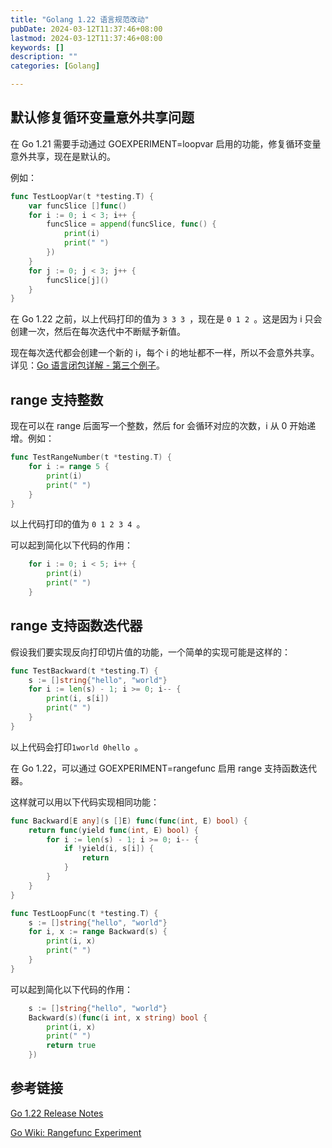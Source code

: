 ```yaml
---
title: "Golang 1.22 语言规范改动"
pubDate: 2024-03-12T11:37:46+08:00
lastmod: 2024-03-12T11:37:46+08:00
keywords: []
description: ""
categories: [Golang]

---
```


## 默认修复循环变量意外共享问题

在 Go 1.21 需要手动通过 GOEXPERIMENT=loopvar 启用的功能，修复循环变量意外共享，现在是默认的。

例如：

```go
func TestLoopVar(t *testing.T) {
	var funcSlice []func()
	for i := 0; i < 3; i++ {
		funcSlice = append(funcSlice, func() {
			print(i)
			print(" ")
		})
	}
	for j := 0; j < 3; j++ {
		funcSlice[j]()
	}
}
```

在 Go 1.22 之前，以上代码打印的值为 `3 3 3 `，现在是 `0 1 2 `。这是因为 i 只会创建一次，然后在每次迭代中不断赋予新值。

现在每次迭代都会创建一个新的 i，每个 i 的地址都不一样，所以不会意外共享。详见：[Go 语言闭包详解 - 第三个例子](https://www.sulinehk.com/post/golang-closure-details/#第三个例子 "Go 语言闭包详解 - 第三个例子")。

## range 支持整数

现在可以在 range 后面写一个整数，然后 for 会循环对应的次数，i 从 0 开始递增。例如：

```go
func TestRangeNumber(t *testing.T) {
	for i := range 5 {
		print(i)
		print(" ")
	}
}
```

以上代码打印的值为 `0 1 2 3 4 `。

可以起到简化以下代码的作用：

```go
	for i := 0; i < 5; i++ {
		print(i)
		print(" ")
	}
```

## range 支持函数迭代器

假设我们要实现反向打印切片值的功能，一个简单的实现可能是这样的：

```go
func TestBackward(t *testing.T) {
	s := []string{"hello", "world"}
	for i := len(s) - 1; i >= 0; i-- {
		print(i, s[i])
		print(" ")
	}
}
```

以上代码会打印`1world 0hello `。

在 Go 1.22，可以通过 GOEXPERIMENT=rangefunc 启用 range 支持函数迭代器。

这样就可以用以下代码实现相同功能：

```go
func Backward[E any](s []E) func(func(int, E) bool) {
	return func(yield func(int, E) bool) {
		for i := len(s) - 1; i >= 0; i-- {
			if !yield(i, s[i]) {
				return
			}
		}
	}
}

func TestLoopFunc(t *testing.T) {
	s := []string{"hello", "world"}
	for i, x := range Backward(s) {
		print(i, x)
		print(" ")
	}
}
```

可以起到简化以下代码的作用：

```go
	s := []string{"hello", "world"}
	Backward(s)(func(i int, x string) bool {
		print(i, x)
		print(" ")
		return true
	})
```

## 参考链接

[Go 1.22 Release Notes](https://go.dev/doc/go1.22#language "Go 1.22 Release Notes")

[Go Wiki: Rangefunc Experiment](https://go.dev/wiki/RangefuncExperiment "Go Wiki: Rangefunc Experiment")